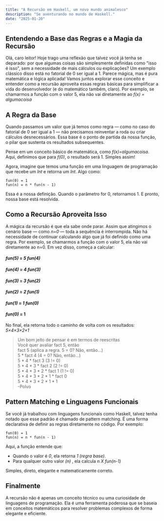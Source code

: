 ```yaml
---
title: "A Recursão em Haskell, um novo mundo animalesco"
description: "Se aventurando no mundo de Haskell."
date: "2025-01-20"
---
```


##  Entendendo a Base das Regras e a Magia da Recursão

Olá, caro leitor! Hoje trago uma reflexão que talvez você já tenha se deparado: por que algumas coisas são simplesmente definidas como "isso é isso", sem a necessidade de mais cálculos ou explicações? Um exemplo clássico disso está no fatorial de 0 ser igual a 1. Parece mágica, mas é pura matemática e lógica aplicada!
Vamos juntos explorar esse conceito e entender como a recursão aproveita essas regras básicas para simplificar a vida do desenvolvedor (e do matemático também, claro).
Por exemplo, se chamarmos a função com o valor 5, ela não vai diretamente ao *f(x) = algumacoisa*

## A Regra da Base

Quando passamos um valor que já temos como regra — como no caso do fatorial de 0 ser igual a 1 — não precisamos reinventar a roda ou criar cálculos desnecessários. Essa base é o ponto de partida da nossa função, o pilar que sustenta os resultados subsequentes.

Pense em um conceito básico de matemática, como *f(x)=algumacoisa*. Aqui, definimos que para *f(0)*, o resultado será 1. Simples assim!

Agora, imagine que temos uma função em uma linguagem de programação que recebe um *Int* e retorna um *Int*. Algo como:

```
fun(0) = 1  
fun(n) = n * fun(n - 1)
```

Essa é a nossa definição. Quando o parâmetro for 0, retornamos 1. E pronto, nossa base está resolvida.

## Como a Recursão Aproveita Isso

A mágica da recursão é que ela sabe onde parar. Assim que atingimos o cenário base — como *n=0* — toda a sequência é interrompida. Não há necessidade de continuar calculando algo que já foi definido como uma regra.
Por exemplo, se chamarmos a função com o valor 5, ela não vai diretamente ao n=0. Em vez disso, começa a calcular:

#### *fun(5)* = *5* *fun(4)*  
#### *fun(4)* = *4* *fun(3)*  
#### *fun(3)* = *3* *fun(2)*  
#### *fun(2)* = *2* *fun(1)*  
#### *fun(1)* = *1* *fun(0)*  
#### *fun(0)* = 1

No final, ela retorna todo o caminho de volta com os resultados: *5×4×3×2×1*

> Um bom jeito de pensar é em termos de reescritas  
> Você quer avaliar fact 5, então  
> fact 5 (aplica a regra. 5 = 0? Não, então...)  
> 5 * fact 4 (4 = 0? Não, então...)  
> 5 * 4 * fact 3 (3 != 0)  
> 5 * 4 * 3 * fact 2 (2 != 0)  
> 5 * 4 * 3 * 2 * fact 1 (1 != 0)  
> 5 * 4 * 3 * 2 * 1 * fact 0  
> 5 * 4 * 3 * 2 * 1 * 1  
> -Polvo

## Pattern Matching e Linguagens Funcionais

Se você já trabalhou com linguagens funcionais como Haskell, talvez tenha notado que esse padrão é chamado de pattern matching. É uma forma declarativa de definir as regras diretamente no código.
Por exemplo:

```
fun(0) = 1  
fun(n) = n * fun(n - 1)  
```

Aqui, a função entende que:
- Quando o valor é *0*, ela retorna *1 (regra base)*.
- Para qualquer outro valor *(n)* , ela calcula n *X fun(n-1)*

Simples, direto, elegante e matematicamente correto.

## Finalmente

A recursão não é apenas um conceito técnico ou uma curiosidade de linguagens de programação. Ela é uma ferramenta poderosa que se baseia em conceitos matemáticos para resolver problemas complexos de forma elegante e eficiente.